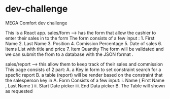 # dev-challenge
MEGA Comfort dev challenge

This is a React app. 
sales/form --> has the form that allow the cashier to enter their sales in to the form 
The form consists of a few input : 
    1. First Name 
    2. Last Name 
    3. Position 
    4. Comission Percentage 
    5. Date of sales 
    6. Items List with title and price 
    7. Item Quantity 
The form will be validated and we can submit the from to a database with the JSON format .

sales/report --> this allow them to keep track of their sales and commission 
This page consists of 2 part: 
    A. a Key in form to set constraint search for a specfic report 
    B. a table (report) will be render based on the constraint that the salesperson key in 
A. Form Consists of a few input:
    i.   Name ( First Name , Last Name )
    ii.  Start Date picker 
    iii. End Data picker
B. The Table will shown as requested 


